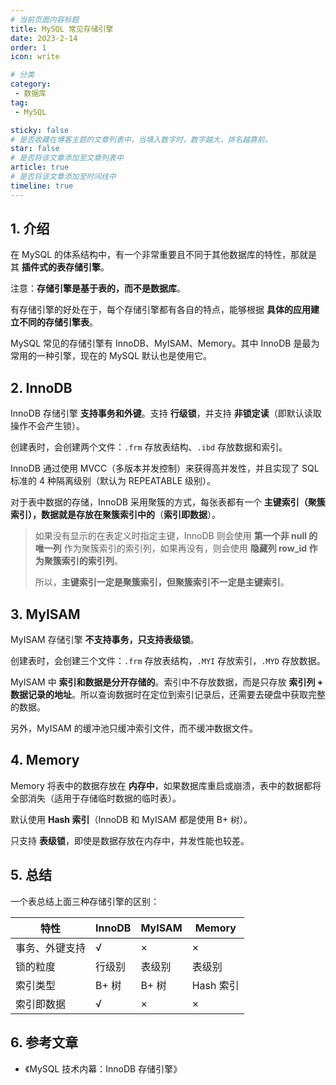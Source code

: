 ```yaml
---
# 当前页面内容标题
title: MySQL 常见存储引擎
date: 2023-2-14
order: 1
icon: write

# 分类
category:
 - 数据库
tag:
 - MySQL

sticky: false
# 是否收藏在博客主题的文章列表中，当填入数字时，数字越大，排名越靠前。
star: false
# 是否将该文章添加至文章列表中
article: true
# 是否将该文章添加至时间线中
timeline: true
---
```



## 1. 介绍

在 MySQL 的体系结构中，有一个非常重要且不同于其他数据库的特性，那就是其 **插件式的表存储引擎**。

注意：**存储引擎是基于表的，而不是数据库**。

有存储引擎的好处在于，每个存储引擎都有各自的特点，能够根据 **具体的应用建立不同的存储引擎表**。

MySQL 常见的存储引擎有 InnoDB、MyISAM、Memory。其中 InnoDB 是最为常用的一种引擎，现在的 MySQL 默认也是使用它。

## 2. InnoDB

InnoDB 存储引擎 **支持事务和外键**。支持 **行级锁**，并支持 **非锁定读**（即默认读取操作不会产生锁）。

创建表时，会创建两个文件：`.frm` 存放表结构、`.ibd` 存放数据和索引。

InnoDB 通过使用 MVCC（多版本并发控制）来获得高并发性，并且实现了 SQL 标准的 4 种隔离级别（默认为 REPEATABLE 级别）。

对于表中数据的存储，InnoDB 采用聚簇的方式，每张表都有一个 **主键索引（聚簇索引），数据就是存放在聚簇索引中的**（**索引即数据**）。

> 如果没有显示的在表定义时指定主键，InnoDB 则会使用 **第一个非 null 的唯一列** 作为聚簇索引的索引列，如果再没有，则会使用 **隐藏列 row_id 作为聚簇索引的索引列**。
>
> 所以，**主键索引一定是聚簇索引，但聚簇索引不一定是主键索引**。

## 3. MyISAM

MyISAM 存储引擎 **不支持事务，只支持表级锁**。

创建表时，会创建三个文件：`.frm` 存放表结构，`.MYI` 存放索引，`.MYD` 存放数据。

MyISAM 中 **索引和数据是分开存储的**。索引中不存放数据，而是只存放 **索引列 + 数据记录的地址**。所以查询数据时在定位到索引记录后，还需要去硬盘中获取完整的数据。

另外，MyISAM 的缓冲池只缓冲索引文件，而不缓冲数据文件。

## 4. Memory

Memory 将表中的数据存放在 **内存中**，如果数据库重启或崩溃，表中的数据都将全部消失（适用于存储临时数据的临时表）。

默认使用 **Hash 索引**（InnoDB 和 MyISAM 都是使用 B+ 树）。

只支持 **表级锁**，即使是数据存放在内存中，并发性能也较差。

## 5. 总结

一个表总结上面三种存储引擎的区别：

| 特性           | InnoDB | MyISAM | Memory    |
| -------------- | ------ | ------ | --------- |
| 事务、外键支持 | √      | ×      | ×         |
| 锁的粒度       | 行级别 | 表级别 | 表级别    |
| 索引类型       | B+ 树  | B+ 树  | Hash 索引 |
| 索引即数据     | √      | ×      | ×         |

## 6. 参考文章

- 《MySQL 技术内幕：InnoDB 存储引擎》

